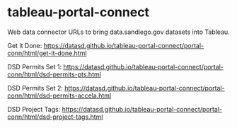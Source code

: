 # tableau-portal-connect
Web data connector URLs to bring data.sandiego.gov datasets into Tableau.

Get it Done:
https://datasd.github.io/tableau-portal-connect/portal-conn/html/get-it-done.html

DSD Permits Set 1:
https://datasd.github.io/tableau-portal-connect/portal-conn/html/dsd-permits-pts.html

DSD Permits Set 2:
https://datasd.github.io/tableau-portal-connect/portal-conn/html/dsd-permits-accela.html

DSD Project Tags:
https://datasd.github.io/tableau-portal-connect/portal-conn/html/dsd-project-tags.html

